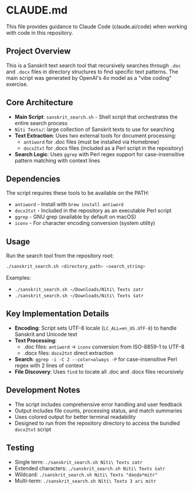 # CLAUDE.md

This file provides guidance to Claude Code (claude.ai/code) when working with code in this repository.

## Project Overview

This is a Sanskrit text search tool that recursively searches through `.doc` and `.docx` files in directory structures to find specific text patterns. The main script was generated by OpenAI's 4o model as a "vibe coding" exercise.

## Core Architecture

- **Main Script**: `sanskrit_search.sh` - Shell script that orchestrates the entire search process
- `Nīti Texts/`: large collection of Sanskrit texts to use for searching
- **Text Extraction**: Uses two external tools for document processing:
  - `antiword` for .doc files (must be installed via Homebrew)
  - `docx2txt` for .docx files (included as a Perl script in the repository)
- **Search Logic**: Uses `ggrep` with Perl regex support for case-insensitive pattern matching with context lines

## Dependencies

The script requires these tools to be available on the PATH:
- `antiword` - Install with `brew install antiword`
- `docx2txt` - Included in the repository as an executable Perl script
- `ggrep` - GNU grep (available by default on macOS)
- `iconv` - For character encoding conversion (system utility)

## Usage

Run the search tool from the repository root:
```bash
./sanskrit_search.sh <directory_path> <search_string>
```

Examples:
- `./sanskrit_search.sh ~/Downloads/Nīti\ Texts zatr`
- `./sanskrit_search.sh ~/Downloads/Niti\ Texts śatr`

## Key Implementation Details

- **Encoding**: Script sets UTF-8 locale (`LC_ALL=en_US.UTF-8`) to handle Sanskrit and Unicode text
- **Text Processing**: 
  - .doc files: `antiword` → `iconv` conversion from ISO-8859-1 to UTF-8
  - .docx files: `docx2txt` direct extraction
- **Search**: `ggrep -i -C 2 --color=always -P` for case-insensitive Perl regex with 2 lines of context
- **File Discovery**: Uses `find` to locate all .doc and .docx files recursively

## Development Notes

- The script includes comprehensive error handling and user feedback
- Output includes file counts, processing status, and match summaries
- Uses colored output for better terminal readability
- Designed to run from the repository directory to access the bundled `docx2txt` script

## Testing

- Single term: `./sanskrit_search.sh Nīti\ Texts zatr`
- Extended characters: `./sanskrit_search.sh Niti\ Texts śatr`
- Wildcard: `./sanskrit_search.sh Niti\ Texts "daṇḍa*mitr"`
- Multi-term: `./sanskrit_search.sh Nīti\ Texts 3 ari mitr`

